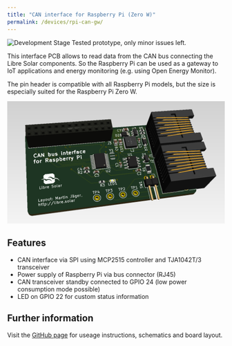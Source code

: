 ```yaml
---
title: "CAN interface for Raspberry Pi (Zero W)"
permalink: /devices/rpi-can-gw/
---
```


![Development Stage](https://img.shields.io/badge/development%20stage-release%20candidate-yellow.svg) Tested prototype, only minor issues left.

This interface PCB allows to read data from the CAN bus connecting the Libre Solar components. So the Raspberry Pi can be used as a gateway to IoT applications and energy monitoring (e.g. using Open Energy Monitor).

The pin header is compatible with all Raspberry Pi models, but the size is especially suited for the Raspberry Pi Zero W.

![Raspberry Pi CAN interface PCB](/images/rpi-can-gw.png)

## Features

- CAN interface via SPI using MCP2515 controller and TJA1042T/3 transceiver
- Power supply of Raspberry Pi via bus connector (RJ45)
- CAN transceiver standby connected to GPIO 24 (low power consumption mode possible)
- LED on GPIO 22 for custom status information

## Further information

Visit the [GitHub page](https://github.com/LibreSolar/CAN_RPi-ZeroW "Libre Solar CAN interface for Raspberry Pi (Zero W)") for useage instructions, schematics and board layout.
